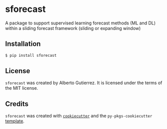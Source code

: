 # sforecast

A package to support supervised learning forecast methods (ML and DL) within a sliding forecast framework (sliding or expanding window)

## Installation

```bash
$ pip install sforecast
```

## License

`sforecast` was created by Alberto Gutierrez. It is licensed under the terms of the MIT license.

## Credits

`sforecast` was created with [`cookiecutter`](https://cookiecutter.readthedocs.io/en/latest/) and the `py-pkgs-cookiecutter` [template](https://github.com/py-pkgs/py-pkgs-cookiecutter).
